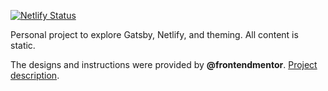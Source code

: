 [![Netlify Status](https://api.netlify.com/api/v1/badges/69fd5aeb-6f15-4685-8c33-339931180a26/deploy-status)](https://app.netlify.com/sites/dazzling-elion-316120/deploys)

Personal project to explore Gatsby, Netlify, and theming. All content is static.

The designs and instructions were provided by **@frontendmentor**. [Project description](https://www.frontendmentor.io/challenges/social-media-dashboard-with-theme-switcher-6oY8ozp_H).